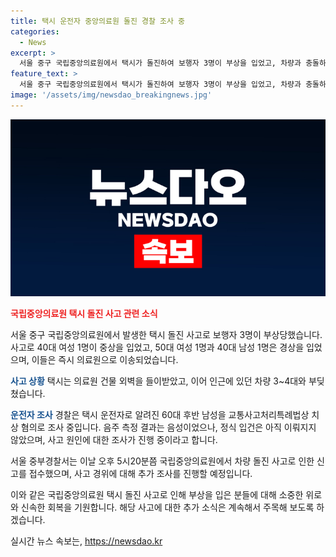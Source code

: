```yaml
---
title: 택시 운전자 중앙의료원 돌진 경찰 조사 중
categories:
  - News
excerpt: >
  서울 중구 국립중앙의료원에서 택시가 돌진하여 보행자 3명이 부상을 입었고, 차량과 충돌하며 부상을 입힌 사고가 발생했다. 부상자 중 40대 여성 1명은 중상을 입었으며, 50대 여성 1명과 40대 남성 1명은 경상을 입었다. 택시 운전자인 60대 후반 남성은 치상 혐의로 경찰에 조사를 받고 있는 상황이다. 음주는 확인되지 않았으나 정식 입건 전 원인을 조사할 예정이다. 사고는 건물 외벽을 들이받고 차량과 여러 차량과 충돌하며 발생하였다. (단어수: 79/문장수: 5)
feature_text: >
  서울 중구 국립중앙의료원에서 택시가 돌진하여 보행자 3명이 부상을 입었고, 차량과 충돌하며 부상을 입힌 사고가 발생했다. 부상자 중 40대 여성 1명은 중상을 입었으며, 50대 여성 1명과 40대 남성 1명은 경상을 입었다. 택시 운전자인 60대 후반 남성은 치상 혐의로 경찰에 조사를 받고 있는 상황이다. 음주는 확인되지 않았으나 정식 입건 전 원인을 조사할 예정이다. 사고는 건물 외벽을 들이받고 차량과 여러 차량과 충돌하며 발생하였다. (단어수: 79/문장수: 5)
image: '/assets/img/newsdao_breakingnews.jpg'
---
```


<p><img src="/assets/img/newsdao_breakingnews.jpg" alt="koreaapp 속보" /></p>

<p><b><span style="color: #ee2323;">국립중앙의료원 택시 돌진 사고 관련 소식</span></b></p>

<p>서울 중구 국립중앙의료원에서 발생한 택시 돌진 사고로 보행자 3명이 부상당했습니다. 사고로 40대 여성 1명이 중상을 입었고, 50대 여성 1명과 40대 남성 1명은 경상을 입었으며, 이들은 즉시 의료원으로 이송되었습니다. </p>

<p><b><span style="color: #1a5490;">사고 상황</span></b>
택시는 의료원 건물 외벽을 들이받았고, 이어 인근에 있던 차량 3~4대와 부딪쳤습니다. </p>

<p><b><span style="color: #1a5490;">운전자 조사</span></b>
경찰은 택시 운전자로 알려진 60대 후반 남성을 교통사고처리특례법상 치상 혐의로 조사 중입니다. 음주 측정 결과는 음성이었으나, 정식 입건은 아직 이뤄지지 않았으며, 사고 원인에 대한 조사가 진행 중이라고 합니다.</p>

<p>서울 중부경찰서는 이날 오후 5시20분쯤 국립중앙의료원에서 차량 돌진 사고로 인한 신고를 접수했으며, 사고 경위에 대해 추가 조사를 진행할 예정입니다.</p>

<p>이와 같은 국립중앙의료원 택시 돌진 사고로 인해 부상을 입은 분들에 대해 소중한 위로와 신속한 회복을 기원합니다. 해당 사고에 대한 추가 소식은 계속해서 주목해 보도록 하겠습니다.</p>
실시간 뉴스 속보는, <a href="https://newsdao.kr" rel="dofollow">https://newsdao.kr</a>


